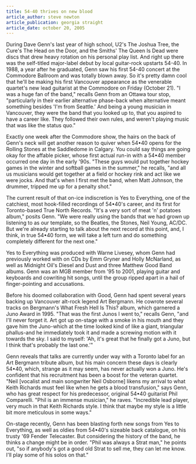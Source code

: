 ```yaml
---
title: 54-40 thrives on new blood
article_author: steve newton
article_publication: georgia straight
article_date: october 20, 2005
---
```

During Dave Genn's last year of high school, U2's The Joshua Tree, the Cure's The Head on the Door, and the Smiths' The Queen Is Dead were discs that drew heavy rotation on his personal play list. And right up there was the self-titled major-label debut by local guitar-rock upstarts 54-40. In 1988, a year after he graduated, Genn saw his first 54-40 concert at the Commodore Ballroom and was totally blown away. So it's pretty damn cool that he'll be making his first Vancouver appearance as the venerable quartet's new lead guitarist at the Commodore on Friday (October 21). "I was a huge fan of the band," recalls Genn from an Ottawa tour stop, "particularly in their earlier alternative phase-back when alternative meant something besides 'I'm from Seattle.' And being a young musician in Vancouver, they were the band that you looked up to, that you aspired to have a career like. They followed their own rules, and weren't playing music that was like the status quo."  
  
Exactly one week after the Commodore show, the hairs on the back of Genn's neck will get another reason to quiver when 54&bull;40 opens for the Rolling Stones at the Saddledome in Calgary. You could say things are going okay for the affable picker, whose first actual run-in with a 54&bull;40 member occurred one day in the early '90s. "These guys would put together hockey games in the winter and softball games in the summer," he recalls, "and all us musicians would get together at a field or hockey rink and act like we were jocks. And that's when I first met the band, when Matt Johnson, the drummer, tripped me up for a penalty shot."  
  
The current result of that on-ice indiscretion is Yes to Everything, one of the catchiest, most hook-filled recordings of 54&bull;40's career, and its first for Toronto-based True North Records. "It's a very sort of meat 'n' potatoes album," posits Genn. "We were really using the bands that we had grown up listening to as our template, so the Beatles, the Stones, Neil Young, AC/DC. But we're already starting to talk about the next record at this point, and, I think, in true 54&bull;40 form, we will take a left turn and do something completely different for the next one."  
  
Yes to Everything was produced with Warne Livesey, whom Genn had previously worked with on CDs by Emm Gryner and Holly McNarland, as well as Midnight Oil's Diesel and Dust and three Matthew Good Band albums. Genn was an MGB member from '95 to 2001, playing guitar and keyboards and cowriting hit songs, until the group ripped apart in a hail of finger-pointing and accusations.  
  
Before his doomed collaboration with Good, Genn had spent several years backing up Vancouver alt-rock legend Art Bergmann. He cowrote several tracks on Bergmann's What Fresh Hell Is This? album, which garnered a Juno Award in 1995. "That was the first Junos I went to," recalls Genn, "and I'll never forget it. Art got up on-stage with a smoke in his mouth and they gave him the Juno-which at the time looked kind of like a giant, triangular phallus-and he immediately took it and made a screwing motion with it towards the sky. I said to myself: 'Ah, it's great that he finally got a Juno, but I think that's probably the last one.'"  
  
Genn reveals that talks are currently under way with a Toronto label for an Art Bergmann tribute album, but his main concern these days is clearly 54&bull;40, which, strange as it may seem, has never actually won a Juno. He's confident that his recruitment has been a boost for the veteran quartet. "Neil [vocalist and main songwriter Neil Osborne] likens my arrival to what Keith Richards must feel like when he gets a blood transfusion," says Genn, who has great respect for his predecessor, original 54&bull;40 guitarist Phil Comparelli. "Phil is an immense musician," he raves. "Incredible lead player, very much in that Keith Richards style. I think that maybe my style is a little bit more meticulous in some ways."  
  
On-stage recently, Genn has been blasting forth new songs from Yes to Everything, as well as oldies from 54&bull;40's sizeable back catalogue, on his trusty '69 Fender Telecaster. But considering the history of the band, he thinks a change might be in order. "Phil was always a Strat man," he points out, "so if anybody's got a good old Strat to sell me, they can let me know. I'll play some of his solos on that."  
